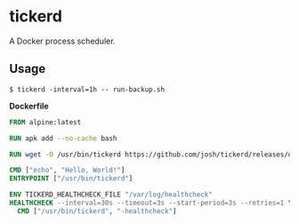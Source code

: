 # tickerd

A Docker process scheduler.

## Usage

```
$ tickerd -interval=1h -- run-backup.sh
```

**Dockerfile**

```dockerfile
FROM alpine:latest

RUN apk add --no-cache bash

RUN wget -O /usr/bin/tickerd https://github.com/josh/tickerd/releases/download/v0.1.0/tickerd-linux-amd64 && chmod +x /usr/bin/tickerd

CMD ["echo", "Hello, World!"]
ENTRYPOINT ["/usr/bin/tickerd"]

ENV TICKERD_HEALTHCHECK_FILE "/var/log/healthcheck"
HEALTHCHECK --interval=30s --timeout=3s --start-period=3s --retries=1 \
  CMD ["/usr/bin/tickerd", "-healthcheck"]
```
